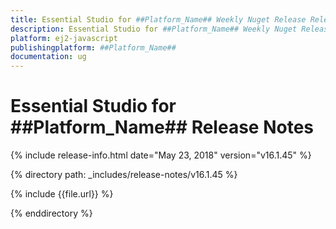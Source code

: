```yaml
---
title: Essential Studio for ##Platform_Name## Weekly Nuget Release Release Notes  
description: Essential Studio for ##Platform_Name## Weekly Nuget Release Release Notes  
platform: ej2-javascript
publishingplatform: ##Platform_Name##
documentation: ug
---
```


# Essential Studio for  ##Platform_Name##  Release Notes  

{% include release-info.html date="May 23, 2018"  version="v16.1.45" %} 

{% directory path: _includes/release-notes/v16.1.45 %}

{% include {{file.url}} %}

{% enddirectory %}
